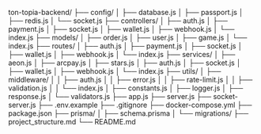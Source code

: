 ton-topia-backend/
├── config/
│   ├── database.js
│   ├── passport.js
│   ├── redis.js
│   └── socket.js
├── controllers/
│   ├── auth.js
│   ├── payment.js
│   ├── socket.js
│   ├── wallet.js
│   ├── webhook.js
│   └── index.js
├── models/
│   ├── order.js
│   ├── user.js
│   ├── game.js
│   └── index.js
├── routes/
│   ├── auth.js
│   ├── payment.js
│   ├── socket.js
│   ├── wallet.js
│   ├── webhook.js
│   └── index.js
├── services/
│   ├── aeon.js
│   ├── arcpay.js
│   ├── stars.js
│   ├── auth.js
│   ├── socket.js
│   ├── wallet.js
│   ├── webhook.js
│   └── index.js
├── utils/
│   ├── middleware/
│   │   ├── auth.js
│   │   ├── error.js
│   │   ├── rate-limit.js
│   │   ├── validation.js
│   │   └── index.js
│   ├── constants.js
│   ├── logger.js
│   ├── response.js
│   └── validators.js
├── app.js
├── server.js
├── socket-server.js
├── .env.example
├── .gitignore
├── docker-compose.yml
├── package.json
├── prisma/
│   ├── schema.prisma
│   └── migrations/
├── project_structure.md
└── README.md